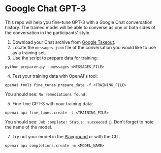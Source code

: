 # Google Chat GPT-3

This repo will help you fine-tune GPT-3 with a Google Chat conversation history. The trained model will be able to converse as one or both sides of the conversation in the participants' style.

1. Download your Chat archive from [Google Takeout](https://takeout.google.com/settings/takeout).
2. Locate the `messages.json` file of the conversation you would like to use as a training set.
3. Use the script to prepare data for training:

```shell
python preparer.py --messages <MESSAGES_FILE>
```

4. Test your training data with OpenAI's tool:

```shell
openai tools fine_tunes.prepare_data -f <TRAINING_FILE>
```

You should see: `No remediations found.`

5. Fine-tine GPT-3 with your training data:
```shell
openai api fine_tunes.create -t <TRAINING_FILE>
```

You should see: `Job complete! Status: succeeded 🎉`. Don't forget to note the name of the model.

7. Try out your model in the [Playground](https://beta.openai.com/playground) or with the CLI:
```
openai api completions.create -m <MODEL_NAME>
```
